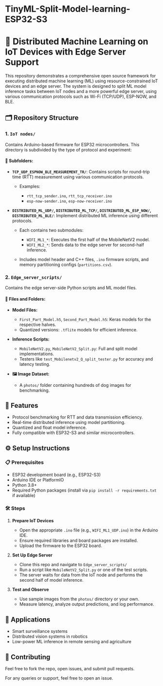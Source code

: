 # TinyML-Split-Model-learning-ESP32-S3
# 🤖 Distributed Machine Learning on IoT Devices with Edge Server Support

This repository demonstrates a comprehensive open source framework for executing distributed machine learning (ML) using resource-constrained IoT devices and an edge server. The system is designed to split ML model inference tasks between IoT nodes and a more powerful edge server, using various communication protocols such as Wi-Fi (TCP/UDP), ESP-NOW, and BLE.

## 🗂️ Repository Structure

### 1. `IoT nodes/`

Contains Arduino-based firmware for ESP32 microcontrollers. This directory is subdivided by the type of protocol and experiment:

#### 📁 Subfolders:

* **`TCP_UDP_ESPNOW_BLE_MEASUREMENT_TR/`**: Contains scripts for round-trip time (RTT) measurement using various communication protocols.

  * Examples:

    * `rtt_tcp_sender.ino`, `rtt_tcp_receiver.ino`
    * `esp-now-sender.ino`, `esp-now-receiver.ino`
* **`DISTRIBUTED_ML_UDP/`, `DISTRIBUTED_ML_TCP/`, `DISTRIBUTED_ML_ESP_NOW/`, `DISTRIBUTED_ML_BLE/`**: Implement distributed ML inference using different protocols.

  * Each contains two submodules:

    * `WIFI_ML1_*`: Executes the first half of the MobileNetV2 model.
    * `WIFI_ML2_*`: Sends data to the edge server for second-half inference.
  * Includes model header and C++ files, `.ino` firmware scripts, and memory partitioning configs (`partitions.csv`).

### 2. `Edge_server_scripts/`

Contains the edge server-side Python scripts and ML model files.

#### 🧠 Files and Folders:

* **Model Files:**

  * `First_Part_Model.h5`, `Second_Part_Model.h5`: Keras models for the respective halves.
  * Quantized versions: `.tflite` models for efficient inference.
* **Inference Scripts:**

  * `MobileNetV2.py`, `MobileNetV2_Split.py`: Full and split model implementations.
  * Testers like `test_Mobilenetv2_Q_split_tester.py` for accuracy and latency testing.
* **🖼️ Image Dataset:**

  * A `photos/` folder containing hundreds of dog images for benchmarking.

## 🌟 Features

* Protocol benchmarking for RTT and data transmission efficiency.
* Real-time distributed inference using model partitioning.
* Quantized and float model inference.
* Fully compatible with ESP32-S3 and similar microcontrollers.

## ⚙️ Setup Instructions

### 📋 Prerequisites

* ESP32 development board (e.g., ESP32-S3)
* Arduino IDE or PlatformIO
* Python 3.8+
* Required Python packages (install via `pip install -r requirements.txt` if available)

### 🛠️ Steps

1. **Prepare IoT Devices**

   * Open the appropriate `.ino` file (e.g., `WIFI_ML1_UDP.ino`) in the Arduino IDE.
   * Ensure required libraries and board packages are installed.
   * Upload the firmware to the ESP32 board.

2. **Set Up Edge Server**

   * Clone this repo and navigate to `Edge_server_scripts/`
   * Run a script like `MobileNetV2_Split.py` or one of the test scripts.
   * The server waits for data from the IoT node and performs the second half of model inference.

3. **Test and Observe**

   * Use sample images from the `photos/` directory or your own.
   * Measure latency, analyze output predictions, and log performance.

## 🚀 Applications

* Smart surveillance systems
* Distributed vision systems in robotics
* Low-power ML inference in remote sensing and agriculture

## 🤝 Contributing

Feel free to fork the repo, open issues, and submit pull requests.


For any queries or support, feel free to open an issue.

